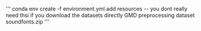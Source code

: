 '''
conda env create -f environment.yml
add resources -- you dont really need thsi if you download the datasets directly
GMD preprocessing dataset
soundfonts.zip
'''
